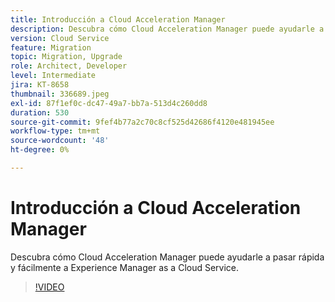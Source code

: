 ```yaml
---
title: Introducción a Cloud Acceleration Manager
description: Descubra cómo Cloud Acceleration Manager puede ayudarle a pasar rápida y fácilmente a Experience Manager as a Cloud Service.
version: Cloud Service
feature: Migration
topic: Migration, Upgrade
role: Architect, Developer
level: Intermediate
jira: KT-8658
thumbnail: 336689.jpeg
exl-id: 87f1ef0c-dc47-49a7-bb7a-513d4c260dd8
duration: 530
source-git-commit: 9fef4b77a2c70c8cf525d42686f4120e481945ee
workflow-type: tm+mt
source-wordcount: '48'
ht-degree: 0%

---
```


# Introducción a Cloud Acceleration Manager

Descubra cómo Cloud Acceleration Manager puede ayudarle a pasar rápida y fácilmente a Experience Manager as a Cloud Service.

>[!VIDEO](https://video.tv.adobe.com/v/336689?quality=12&learn=on)
